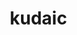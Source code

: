 # kudaic
<!DOCTYPE html>
<html lang="es">
<head>
    <base href="/" />
    <meta charset="UTF-8">
    <meta name="viewport" content="width=device-width, initial-scale=1.0">
    <title>Neeport - Red Social de Películas y Series</title>
    <style>
        * {
            margin: 0;
            padding: 0;
            box-sizing: border-box;
        }

        body {
            font-family: Arial, sans-serif;
            background: #141414;
            color: white;
        }

        .header {
            background: linear-gradient(180deg, rgba(0,0,0,0.7) 0%, rgba(0,0,0,0) 100%);
            padding: 20px 50px;
            position: fixed;
            width: 100%;
            z-index: 100;
            transition: background 0.3s;
        }

        .header.scrolled {
            background: #141414;
        }

        .nav {
            display: flex;
            justify-content: space-between;
            align-items: center;
        }

        .logo {
            background: linear-gradient(to right, #00ff00, #004400, #ffffff, #00ff00);
            background-size: 300% 100%;
            -webkit-background-clip: text;
            background-clip: text;
            color: transparent;
            font-size: 2.5rem;
            font-weight: bold;
            text-decoration: none;
            text-shadow: 2px 2px 4px rgba(0,0,0,0.3);
            position: relative;
            animation: reptileShift 6s linear infinite;
        }

        @keyframes reptileShift {
            0% {
                background-position: 0% 50%;
            }
            100% {
                background-position: 100% 50%;
            }
        }

        .logo:hover {
            animation: reptileShift 2s linear infinite;
        }

        .nav-links {
            display: flex;
            gap: 20px;
        }

        .nav-links a {
            color: #fff;
            text-decoration: none;
            font-size: 0.9rem;
        }

        .hero {
            height: 90vh;
            background: linear-gradient(rgba(0,0,0,0.5), rgba(0,0,0,0.5)),
                        url('https://assets.nflxext.com/ffe/siteui/vlv3/f841d4c7-10e1-40af-bcae-07a3f8dc141a/f6d7434e-d6de-4185-a6d4-c77a2d08737b/US-en-20220502-popsignuptwoweeks-perspective_alpha_website_medium.jpg');
            background-size: cover;
            background-position: center;
            display: flex;
            align-items: center;
            justify-content: center;
            text-align: center;
        }

        .hero-content {
            max-width: 800px;
            padding: 20px;
        }

        .hero h1 {
            font-size: 3.5rem;
            margin-bottom: 20px;
        }

        .hero p {
            font-size: 1.5rem;
            margin-bottom: 30px;
        }

        .cta-button {
            background: #e50914;
            color: white;
            padding: 15px 30px;
            border-radius: 5px;
            text-decoration: none;
            font-size: 1.2rem;
            transition: background 0.3s;
        }

        .cta-button:hover {
            background: #f40612;
        }

        .main-content {
            display: flex;
            margin-top: 90vh; /* Space for hero section */
        }

        .movies-section {
            flex: 1;
            padding-right: 20px;
        }

        .blog-section {
            width: 400px;
            position: fixed;
            right: 0;
            top: 90vh; /* Start after hero section */
            bottom: 0;
            overflow-y: auto;
            padding: 20px;
            background: #141414;
            border-left: 1px solid #2f2f2f;
        }

        .row-title {
            font-size: 1.5rem;
            margin: 30px 20px 20px;
        }

        .row {
            display: flex;
            overflow-x: auto;
            padding: 20px;
            gap: 10px;
        }

        .movie-card {
            min-width: 200px;
            height: 300px;
            background: #2f2f2f;
            border-radius: 5px;
            transition: transform 0.3s;
            cursor: pointer;
        }

        .movie-card:hover {
            transform: scale(1.05);
        }

        .movie-card img {
            width: 100%;
            height: 100%;
            object-fit: cover;
            border-radius: 5px;
        }

        /* Estilos para la sección de blog */
        .post {
            background: #2f2f2f;
            border-radius: 10px;
            margin-bottom: 20px;
            padding: 20px;
            max-width: 360px;
        }

        .post-header {
            display: flex;
            align-items: center;
            margin-bottom: 15px;
        }

        .post-avatar {
            width: 40px;
            height: 40px;
            border-radius: 50%;
            margin-right: 10px;
        }

        .post-info {
            flex-grow: 1;
        }

        .post-author {
            font-weight: bold;
            margin-bottom: 3px;
        }

        .post-date {
            font-size: 0.8rem;
            color: #888;
        }

        .post-content {
            margin-bottom: 15px;
        }

        .post-actions {
            display: flex;
            gap: 20px;
            color: #888;
            font-size: 0.9rem;
        }

        .action-button {
            display: flex;
            align-items: center;
            gap: 5px;
            cursor: pointer;
            transition: color 0.3s;
        }

        .action-button:hover {
            color: #e50914;
        }

        .new-post-form {
            background: #2f2f2f;
            padding: 20px;
            border-radius: 10px;
            max-width: 360px;
            margin: 0 auto 30px;
        }

        .new-post-input {
            width: 100%;
            background: #404040;
            border: none;
            border-radius: 5px;
            padding: 15px;
            color: white;
            margin-bottom: 10px;
            resize: none;
        }

        .upload-button {
            background: #404040;
            color: white;
            border: none;
            padding: 8px 15px;
            border-radius: 5px;
            cursor: pointer;
            display: flex;
            align-items: center;
            gap: 5px;
        }

        .upload-button:hover {
            background: #505050;
        }

        .media-preview {
            max-width: 100%;
            margin: 10px 0;
            border-radius: 5px;
            display: none;
        }

        .video-preview {
            max-width: 100%;
            max-height: 400px;
            margin: 10px 0;
            border-radius: 5px;
            display: none;
        }

        .post-media {
            max-width: 100%;
            border-radius: 5px;
            margin: 10px 0;
        }

        .post-video {
            width: 100%;
            max-height: 400px;
            border-radius: 5px;
            margin: 10px 0;
        }

        .user-stats {
            display: flex;
            gap: 15px;
            font-size: 0.9rem;
            color: #888;
            margin-top: 5px;
        }

        .profile-link {
            color: #e50914;
            text-decoration: none;
            font-weight: bold;
        }

        .profile-link:hover {
            text-decoration: underline;
        }

        @keyframes fadeIn {
            from { opacity: 0; }
            to { opacity: 1; }
        }

        .fade-in {
            animation: fadeIn 1s ease-in;
        }

        /* Pricing Section Styles */
        .pricing-section {
            padding: 80px 20px;
            text-align: center;
            background: #141414;
        }

        .pricing-section h2 {
            font-size: 2.5rem;
            margin-bottom: 50px;
        }

        .pricing-container {
            display: flex;
            justify-content: center;
            gap: 30px;
            max-width: 1200px;
            margin: 0 auto;
        }

        .pricing-card {
            background: #2f2f2f;
            border-radius: 15px;
            padding: 30px;
            width: 300px;
            position: relative;
            transition: transform 0.3s;
        }

        .pricing-card:hover {
            transform: translateY(-10px);
        }

        .pricing-card.featured {
            background: #1f1f1f;
            border: 2px solid #e50914;
        }

        .popular-tag {
            position: absolute;
            top: -15px;
            right: 20px;
            background: #e50914;
            color: white;
            padding: 5px 15px;
            border-radius: 20px;
            font-size: 0.8rem;
        }

        .pricing-card h3 {
            font-size: 1.8rem;
            margin-bottom: 20px;
        }

        .price {
            font-size: 2.5rem;
            margin-bottom: 30px;
        }

        .price span {
            font-size: 1rem;
            color: #888;
        }

        .features {
            list-style: none;
            margin-bottom: 30px;
            text-align: left;
        }

        .features li {
            margin-bottom: 15px;
            position: relative;
            padding-left: 25px;
        }

        .features li::before {
            content: "✓";
            color: #e50914;
            position: absolute;
            left: 0;
        }

        .payment-button {
            background: #e50914;
            color: white;
            border: none;
            padding: 15px 30px;
            border-radius: 5px;
            font-size: 1rem;
            cursor: pointer;
            transition: background 0.3s;
            width: 100%;
        }

        .payment-button:hover {
            background: #f40612;
        }

        /* Payment Modal Styles */
        .payment-modal {
            display: none;
            position: fixed;
            top: 0;
            left: 0;
            width: 100%;
            height: 100%;
            background: rgba(0, 0, 0, 0.8);
            z-index: 1000;
        }

        .modal-content {
            background: #2f2f2f;
            padding: 40px;
            border-radius: 15px;
            max-width: 500px;
            margin: 50px auto;
            position: relative;
        }

        .close-modal {
            position: absolute;
            right: 20px;
            top: 20px;
            font-size: 24px;
            cursor: pointer;
        }

        .form-group {
            margin-bottom: 20px;
        }

        .form-group label {
            display: block;
            margin-bottom: 8px;
        }

        .form-group input {
            width: 100%;
            padding: 12px;
            border: 1px solid #404040;
            border-radius: 5px;
            background: #404040;
            color: white;
        }

        .form-row {
            display: flex;
            gap: 20px;
        }

        .submit-payment {
            background: #e50914;
            color: white;
            border: none;
            padding: 15px 30px;
            border-radius: 5px;
            font-size: 1rem;
            cursor: pointer;
            width: 100%;
            margin-top: 20px;
        }

        .submit-payment:hover {
            background: #f40612;
        }
        
        /* Testimonial Styles */
        .testimonials {
            padding: 50px 20px;
            background: #1f1f1f;
            text-align: center;
        }

        .testimonials h2 {
            font-size: 2rem;
            margin-bottom: 40px;
        }

        .testimonial-container {
            display: flex;
            justify-content: center;
            gap: 20px;
            flex-wrap: wrap;
        }

        .testimonial {
            background: #2f2f2f;
            padding: 20px;
            border-radius: 10px;
            width: 300px;
            box-shadow: 0 4px 8px rgba(0, 0, 0, 0.2);
            text-align: left;
        }

        .testimonial img {
            width: 60px;
            height: 60px;
            border-radius: 50%;
            margin-bottom: 15px;
        }

        .testimonial p {
            font-size: 1rem;
            margin-bottom: 15px;
        }

        .testimonial .author {
            font-weight: bold;
        }

        /* Contact Form Styles */
        .contact-section {
            padding: 50px 20px;
            background: #141414;
        }

        .contact-section h2 {
            font-size: 2rem;
            margin-bottom: 40px;
            text-align: center;
        }

        .contact-form {
            max-width: 600px;
            margin: 0 auto;
            background: #2f2f2f;
            padding: 30px;
            border-radius: 10px;
            box-shadow: 0 4px 8px rgba(0, 0, 0, 0.2);
        }

        .contact-form .form-group {
            margin-bottom: 20px;
        }

        .contact-form .form-group label {
            display: block;
            margin-bottom: 8px;
        }

        .contact-form .form-group input,
        .contact-form .form-group textarea {
            width: 100%;
            padding: 12px;
            border: 1px solid #404040;
            border-radius: 5px;
            background: #404040;
            color: white;
        }

        .contact-form .form-group textarea {
            resize: vertical;
            height: 100px;
        }

        .contact-form button {
            background: #e50914;
            color: white;
            border: none;
            padding: 15px 30px;
            border-radius: 5px;
            font-size: 1rem;
            cursor: pointer;
            width: 100%;
            margin-top: 20px;
        }

        .contact-form button:hover {
            background: #f40612;
        }

        /* Footer Styles */
        .footer {
            padding: 20px 0;
            background: #1f1f1f;
            text-align: center;
            color: #888;
        }

        .footer a {
            color: #e50914;
            text-decoration: none;
        }

        .footer a:hover {
            text-decoration: underline;
        }
    </style>
</head>
<body>
    <header class="header">
        <nav class="nav">
            <a href="https://www.neeport.com" class="logo">NEEPORT</a>
            <div class="nav-links">
                <a href="https://www.neeport.com/browse">Inicio</a>
                <a href="https://www.neeport.com/series">Series</a>
                <a href="https://www.neeport.com/movies">Películas</a>
                <a href="https://www.neeport.com/latest">Novedades</a>
                <a href="https://www.neeport.com/mylist">Mi Lista</a>
                <a href="https://www.neeport.com/blog">Blog</a>
            </div>
        </nav>
    </header>

    <section class="hero fade-in">
        <div class="hero-content">
            <h1>Películas y series ilimitadas y mucho más</h1>
            <p>Disfruta donde quieras. Cancela cuando quieras.</p>
            <a href="https://www.neeport.com/signup" class="cta-button">Comenzar ></a>
        </div>
    </section>

    <section class="pricing-section fade-in">
        <h2>Planes de Suscripción</h2>
        <div class="pricing-container">
            <div class="pricing-card">
                <h3>Básico</h3>
                <div class="price">$8.99<span>/mes</span></div>
                <ul class="features">
                    <li>Calidad HD</li>
                    <li>1 dispositivo</li>
                    <li>Sin anuncios</li>
                    <li>Catálogo básico</li>
                </ul>
                <button class="payment-button" data-plan="basic">Elegir Plan</button>
            </div>
            <div class="pricing-card featured">
                <div class="popular-tag">Más Popular</div>
                <h3>Estándar</h3>
                <div class="price">$13.99<span>/mes</span></div>
                <ul class="features">
                    <li>Calidad Full HD</li>
                    <li>2 dispositivos</li>
                    <li>Sin anuncios</li>
                    <li>Catálogo completo</li>
                </ul>
                <button class="payment-button" data-plan="standard">Elegir Plan</button>
            </div>
            <div class="pricing-card">
                <h3>Premium</h3>
                <div class="price">$17.99<span>/mes</span></div>
                <ul class="features">
                    <li>Calidad 4K+HDR</li>
                    <li>4 dispositivos</li>
                    <li>Sin anuncios</li>
                    <li>Catálogo completo</li>
                    <li>Estrenos exclusivos</li>
                </
